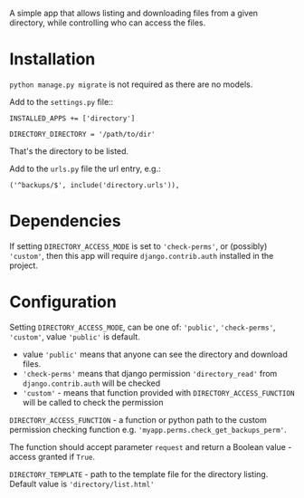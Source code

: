 A simple app that allows listing and downloading files from a given directory, 
while controlling who can access the files.

Installation
============
`python manage.py migrate` is not required as there are no models.

Add to the `settings.py` file::

    INSTALLED_APPS += ['directory']

    DIRECTORY_DIRECTORY = '/path/to/dir'

That's the directory to be listed.

Add to the `urls.py` file the url entry, e.g.:

    ('^backups/$', include('directory.urls')),

Dependencies
============
If setting `DIRECTORY_ACCESS_MODE` is set to `'check-perms'`, or (possibly) `'custom'`,
then this app will require `django.contrib.auth` installed in the project.

Configuration
=============

Setting `DIRECTORY_ACCESS_MODE`, can be one of: `'public'`, `'check-perms'`, `'custom'`,
value `'public'` is default.

* value `'public'` means that anyone can see the directory and download files.
* `'check-perms'` means that django permission `'directory_read'` from `django.contrib.auth` will be checked
* `'custom'` - means that function provided with `DIRECTORY_ACCESS_FUNCTION` will be called to check the permission

`DIRECTORY_ACCESS_FUNCTION` - a function or python path to the custom permission checking function e.g. `'myapp.perms.check_get_backups_perm'`.

The function should accept parameter `request` and return a Boolean value - access granted if `True`.

`DIRECTORY_TEMPLATE` - path to the template file for the directory listing. Default value
is `'directory/list.html'`
